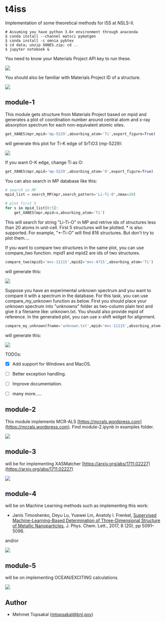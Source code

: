 # t4iss
Implementation of some theoretical methods for ISS at NSLS-II.

    # Assuming you have python 3.6+ environment through anaconda 
    $ conda install --channel matsci pymatgen
    $ conda install -c omnia pybtex 
    $ cd data; unzip XANES.zip; cd ..
    $ jupyter notebook &

You need to know your Materials Project API key to run these.

![](img/api.png) 

You should also be familiar with Materials Project ID of a structure.

![](img/mpid.png)



## module-1
This module gets structure from Materials Project based on mpid and generates 
a plot of coordination number around central atom and x-ray absorption spectrum
for each non-equivalent atomic sites.

```python
get_XANES(mpr,mpid='mp-5229',absorbing_atom='Ti',export_figure=True)
```

will generate this plot for Ti-K edge of SrTiO3 (mp-5229):

![](img/mp-5229_Ti.png)

If you want O-K edge, change Ti as O:

```python
get_XANES(mpr,mpid='mp-5229',absorbing_atom='O',export_figure=True)
```

You can also search in MP database like this:
    
```python
# search in MP
mpid_list = search_MP(mpr,search_pattern='Li-Ti-O',nmax=20)

# plot first 5
for s in mpid_list[0:5]:
    get_XANES(mpr,mpid=s,absorbing_atom='Ti')
```

This will search for string "Li-Ti-O" in MP and retrive ids of structures 
less than 20 atoms in unit-cell. First 5 structures will be plotted. * is
also supported. For example, "*-Ti-O" will find 816 structures. But don't
try to plot them....


If you want to compare two structures in the same plot, you can
use compare_two function. mpid1 and mpid2 are ids of two structures.

```python
compare_two(mpid1='mvc-11115',mpid2='mvc-4715',absorbing_atom='Ti')
``` 
will generate this:
    
![](img/compare_two.png)


Suppose you have an experimental unknown spectrum and you want to 
compare it with a spectrum in the database. For this task, you can use
compare_my_unknown function as below. First you should place your unknown
spectrum into "unknowns" folder as two-column plain text and give it a
filename like: unknown.txt. You should also provide mpid of reference.
In the generated plot, you can use x-shift widget for alignment. 
    
```python
compare_my_unknown(fname='unknown.txt',mpid='mvc-11115',absorbing_atom='Ti')
``` 
will generate this:
    
![](img/compare_my_unknown.png)


TODOs:
- [x] Add support for Windows and MacOS.
- [ ] Better exception handling.
- [ ] Improve documentation.
- [ ] many more.....


## module-2
This module implements MCR-ALS [https://mcrals.wordpress.com](https://mcrals.wordpress.com). 
Find module-2.ipynb in examples folder.

![](img/MCR-ALS_LTO.png)

## module-3
will be for implementing XASMatcher [https://arxiv.org/abs/1711.02227](https://arxiv.org/abs/1711.02227)

![](img/xasmatcher.png)

## module-4
will be on Machine Learning methods such as implementing this work:
- Janis Timoshenko, Deyu Lu, Yuewei Lin, Anatoly I. Frenkel, [Supervised Machine-Learning-Based Determination of Three-Dimensional Structure of Metallic Nanoparticles](https://pubs.acs.org/doi/abs/10.1021/acs.jpclett.7b02364), J. Phys. Chem. Lett., 2017, 8 (20), pp 5091–5098.

and/or

![](img/ML-Ticoordination.png)


## module-5
will be on implementing OCEAN/EXCITING calculations.

![](img/feff_failure.png)


## Author
* Mehmet Topsakal (mtopsakal@bnl.gov)
